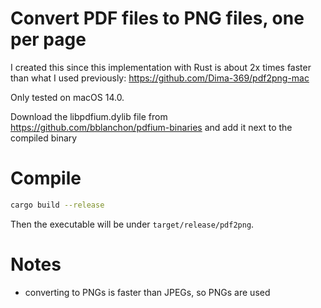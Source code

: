 # Convert PDF files to PNG files, one per page

I created this since this implementation with Rust is about 2x times faster than what I used previously: https://github.com/Dima-369/pdf2png-mac

Only tested on macOS 14.0.

Download the libpdfium.dylib file from https://github.com/bblanchon/pdfium-binaries and add it next to the compiled binary

# Compile

```bash
cargo build --release
```

Then the executable will be under `target/release/pdf2png`.

# Notes

- converting to PNGs is faster than JPEGs, so PNGs are used
